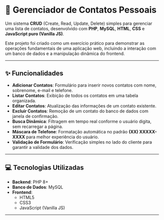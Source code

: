 # 📔 Gerenciador de Contatos Pessoais

Um sistema **CRUD** (Create, Read, Update, Delete) simples para gerenciar uma lista de contatos, desenvolvido com **PHP**, **MySQL**, **HTML**, **CSS** e **JavaScript puro (Vanilla JS)**.  

Este projeto foi criado como um exercício prático para demonstrar as operações fundamentais de uma aplicação web, incluindo a interação com um banco de dados e a manipulação dinâmica do frontend.

---

## ✨ Funcionalidades

- **Adicionar Contatos**: Formulário para inserir novos contatos com nome, sobrenome, e-mail e telefone.  
- **Listar Contatos**: Exibição de todos os contatos em uma tabela organizada.  
- **Editar Contatos**: Atualização das informações de um contato existente.  
- **Excluir Contatos**: Remoção de um contato do banco de dados com janela de confirmação.  
- **Busca Dinâmica**: Filtragem em tempo real conforme o usuário digita, sem recarregar a página.  
- **Máscara de Telefone**: Formatação automática no padrão **(XX) XXXXX-XXXX** para melhor experiência do usuário.  
- **Validação de Formulário**: Verificação simples no lado do cliente para garantir a validade dos dados.  

---

## 💻 Tecnologias Utilizadas

- **Backend**: PHP 8+  
- **Banco de Dados**: MySQL  
- **Frontend**:  
  - HTML5  
  - CSS3  
  - JavaScript (Vanilla JS)  

---
